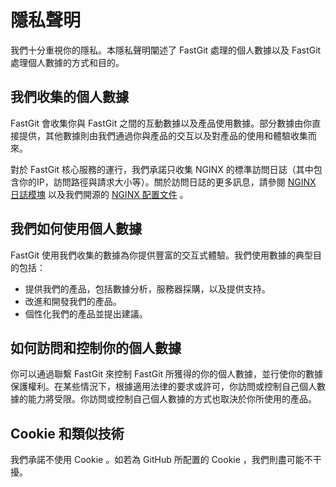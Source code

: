 # 隱私聲明

我們十分重視你的隱私。本隱私聲明闡述了 FastGit 處理的個人數據以及 FastGit 處理個人數據的方式和目的。

## 我們收集的個人數據

FastGit 會收集你與 FastGit 之間的互動數據以及產品使用數據。部分數據由你直接提供，其他數據則由我們通過你與產品的交互以及對產品的使用和體驗收集而來。

對於 FastGit 核心服務的運行，我們承諾只收集 NGINX 的標準訪問日誌（其中包含你的IP，訪問路徑與請求大小等）。關於訪問日誌的更多訊息，請參閱 [NGINX 日誌模塊](https://nginx.org/en/docs/http/ngx_http_log_module.html) 以及我們開源的 [NGINX 配置文件](https://github.com/fastgitorg/nginx-conf) 。

## 我們如何使用個人數據

FastGit 使用我們收集的數據為你提供豐富的交互式體驗。我們使用數據的典型目的包括：

- 提供我們的產品，包括數據分析，服務器採購，以及提供支持。
- 改進和開發我們的產品。
- 個性化我們的產品並提出建議。

## 如何訪問和控制你的個人數據

你可以通過聯繫 FastGit 來控制 FastGit 所獲得的你的個人數據，並行使你的數據保護權利。在某些情況下，根據適用法律的要求或許可，你訪問或控制自己個人數據的能力將受限。你訪問或控制自己個人數據的方式也取決於你所使用的產品。

## Cookie 和類似技術

我們承諾不使用 Cookie 。如若為 GitHub 所配置的 Cookie ，我們則盡可能不干擾。
